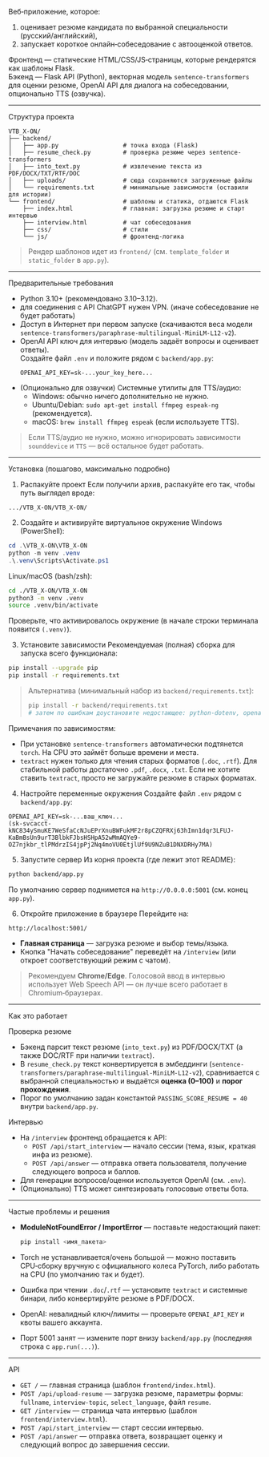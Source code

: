 Веб‑приложение, которое:
1) оценивает резюме кандидата по выбранной специальности (русский/английский),  
2) запускает короткое онлайн‑собеседование с автооценкой ответов.

Фронтенд — статические HTML/CSS/JS‑страницы, которые рендерятся как шаблоны Flask.  
Бэкенд — Flask API (Python), векторная модель `sentence-transformers` для оценки резюме, OpenAI API для диалога на собеседовании, опционально TTS (озвучка).

---

Структура проекта

```
VTB_X-ON/
├── backend/
│   ├── app.py                  # точка входа (Flask)
│   ├── resume_check.py         # проверка резюме через sentence-transformers
│   ├── into_text.py            # извлечение текста из PDF/DOCX/TXT/RTF/DOC
│   ├── uploads/                # сюда сохраняются загруженные файлы
│   └── requirements.txt        # минимальные зависимости (оставили для истории)
└── frontend/                   # шаблоны и статика, отдаются Flask
    ├── index.html              # главная: загрузка резюме и старт интервью
    ├── interview.html          # чат собеседования
    ├── css/                    # стили
    └── js/                     # фронтенд‑логика
```

> Рендер шаблонов идет из `frontend/` (см. `template_folder` и `static_folder` в `app.py`).

---

 Предварительные требования

- Python 3.10+ (рекомендовано 3.10–3.12).  
- для соединения с API ChatGPT нужен VPN. (иначе собеседование не будет работать)
- Доступ в Интернет при первом запуске (скачиваются веса модели `sentence-transformers/paraphrase-multilingual-MiniLM-L12-v2`).
- OpenAI API ключ для интервью (модель задаёт вопросы и оценивает ответы).  
  Создайте файл `.env` и положите рядом с `backend/app.py`:
  ```env
  OPENAI_API_KEY=sk-...your_key_here...
  ```
- (Опционально для озвучки) Системные утилиты для TTS/аудио:
  - Windows: обычно ничего дополнительно не нужно.
  - Ubuntu/Debian: `sudo apt-get install ffmpeg espeak-ng` (рекомендуется).
  - macOS: `brew install ffmpeg espeak` (если используете TTS).

> Если TTS/аудио не нужно, можно игнорировать зависимости `sounddevice` и `TTS` — всё остальное будет работать.

---
 Установка (пошагово, максимально подробно)

1) Распакуйте проект
Если получили архив, распакуйте его так, чтобы путь выглядел вроде:
```
.../VTB_X-ON/VTB_X-ON/
```

2) Создайте и активируйте виртуальное окружение
Windows (PowerShell):
```powershell
cd .\VTB_X-ON\VTB_X-ON
python -m venv .venv
.\.venv\Scripts\Activate.ps1
```

Linux/macOS (bash/zsh):
```bash
cd ./VTB_X-ON/VTB_X-ON
python3 -m venv .venv
source .venv/bin/activate
```

Проверьте, что активировалось окружение (в начале строки терминала появится `(.venv)`).

3) Установите зависимости
Рекомендуемая (полная) сборка для запуска всего функционала:
```bash
pip install --upgrade pip
pip install -r requirements.txt
```

> Альтернатива (минимальный набор из `backend/requirements.txt`):
> ```bash
> pip install -r backend/requirements.txt
> # затем по ошибкам доустановите недостающее: python-dotenv, openai, sentence-transformers, torch, PyPDF2, python-docx, textract и т.д.
> ```

Примечания по зависимостям:
- При установке `sentence-transformers` автоматически подтянется `torch`. На CPU это займёт больше времени и места.
- `textract` нужен только для чтения старых форматов (`.doc`, `.rtf`). Для стабильной работы достаточно `.pdf`, `.docx`, `.txt`. Если не хотите ставить `textract`, просто не загружайте резюме в старых форматах.

4) Настройте переменные окружения
Создайте файл `.env` рядом с `backend/app.py`:
```env
OPENAI_API_KEY=sk-...ваш_ключ...
(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)
```

5) Запустите сервер
Из корня проекта (где лежит этот README):
```bash
python backend/app.py
```
По умолчанию сервер поднимется на `http://0.0.0.0:5001` (см. конец `app.py`).

6) Откройте приложение в браузере
Перейдите на:
```
http://localhost:5001/
```
- **Главная страница** — загрузка резюме и выбор темы/языка.
- Кнопка "Начать собеседование" переведёт на `/interview` (или откроет соответствующий режим с чатом).

> Рекомендуем **Chrome/Edge**. Голосовой ввод в интервью использует Web Speech API — он лучше всего работает в Chromium‑браузерах.

---

Как это работает

Проверка резюме
- Бэкенд парсит текст резюме (`into_text.py`) из PDF/DOCX/TXT (а также DOC/RTF при наличии `textract`).
- В `resume_check.py` текст конвертируется в эмбеддинги (`sentence-transformers/paraphrase-multilingual-MiniLM-L12-v2`), сравнивается с выбранной специальностью и выдаётся **оценка (0–100)** и **порог прохождения**.
- Порог по умолчанию задан константой `PASSING_SCORE_RESUME = 40` внутри `backend/app.py`.

Интервью
- На `/interview` фронтенд обращается к API:
  - `POST /api/start_interview` — начало сессии (тема, язык, краткая инфа из резюме).
  - `POST /api/answer` — отправка ответа пользователя, получение следующего вопроса и баллов.
- Для генерации вопросов/оценки используется OpenAI (см. `.env`).
- (Опционально) TTS может синтезировать голосовые ответы бота.

---

Частые проблемы и решения

- **ModuleNotFoundError / ImportError** — поставьте недостающий пакет:
  ```bash
  pip install <имя_пакета>
  ```

- Torch не устанавливается/очень большой — можно поставить CPU‑сборку вручную с официального колеса PyTorch, либо работать на CPU (по умолчанию так и будет).

- Ошибка при чтении `.doc`/`.rtf` — установите `textract` и системные бинари, либо конвертируйте резюме в PDF/DOCX.

- OpenAI: невалидный ключ/лимиты — проверьте `OPENAI_API_KEY` и квоты вашего аккаунта.

- Порт 5001 занят — измените порт внизу `backend/app.py` (последняя строка с `app.run(...)`).

---


API

- `GET /` — главная страница (шаблон `frontend/index.html`).
- `POST /api/upload-resume` — загрузка резюме, параметры формы: `fullname`, `interview-topic`, `select_language`, файл `resume`.
- `GET /interview` — страница чата интервью (шаблон `frontend/interview.html`).
- `POST /api/start_interview` — старт сессии интервью.
- `POST /api/answer` — отправка ответа, возвращает оценку и следующий вопрос до завершения сессии.
